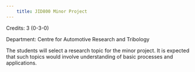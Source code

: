 ```yaml
---
    title: JID800 Minor Project
---
```

Credits: 3 (0-3-0)

Department: Centre for Automotive Research and Tribology

The students will select a research topic for the minor project. It is expected that such topics would involve understanding of basic processes and applications.